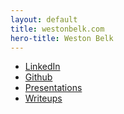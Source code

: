 ```yaml
---
layout: default
title: westonbelk.com
hero-title: Weston Belk
---
```

* [LinkedIn](https://www.linkedin.com/in/weston-belk-68a868162)
* [Github](https://github.com/westonbelk)
* [Presentations](/presentations/)
* [Writeups](/writeups/)